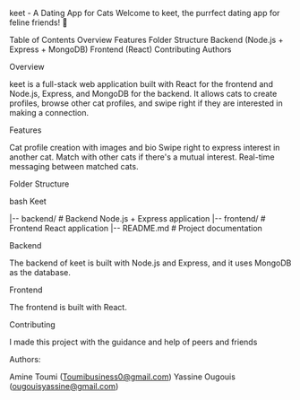 keet - A Dating App for Cats
Welcome to keet, the purrfect dating app for feline friends! 🐾

Table of Contents
Overview
Features
Folder Structure
Backend (Node.js + Express + MongoDB)
Frontend (React)
Contributing
Authors

Overview

keet is a full-stack web application built with React for the frontend and Node.js, Express, and MongoDB for the backend. It allows cats to create profiles, browse other cat profiles, and swipe right if they are interested in making a connection.

Features

Cat profile creation with images and bio
Swipe right to express interest in another cat.
Match with other cats if there's a mutual interest.
Real-time messaging between matched cats.

Folder Structure

bash
Keet

|-- backend/                  # Backend Node.js + Express application
|-- frontend/                 # Frontend React application
|-- README.md                 # Project documentation

Backend

The backend of keet is built with Node.js and Express, and it uses MongoDB as the database.

Frontend

The frontend is built with React.

Contributing

I made this project with the guidance and help of peers and friends

Authors:

Amine Toumi (Toumibusiness0@gmail.com)
Yassine Ougouis (ougouisyassine@gmail.com)

